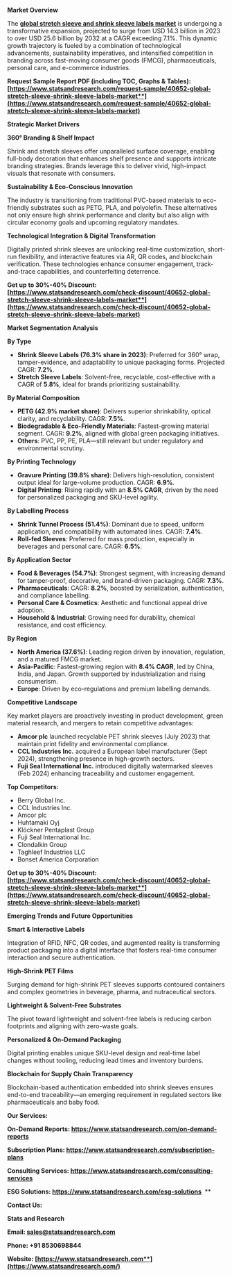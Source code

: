 ﻿**Market Overview**

The [**global stretch sleeve and shrink sleeve labels market**](https://www.statsandresearch.com/report/40652-global-stretch-sleeve-shrink-sleeve-labels-market) is undergoing a transformative expansion, projected to surge from USD 14.3 billion in 2023 to over USD 25.6 billion by 2032 at a CAGR exceeding 7.1%. This dynamic growth trajectory is fueled by a combination of technological advancements, sustainability imperatives, and intensified competition in branding across fast-moving consumer goods (FMCG), pharmaceuticals, personal care, and e-commerce industries.

<a name="_hlk198028558"></a>**Request Sample Report PDF (including TOC, Graphs & Tables): [https://www.statsandresearch.com/request-sample/40652-global-stretch-sleeve-shrink-sleeve-labels-market**](https://www.statsandresearch.com/request-sample/40652-global-stretch-sleeve-shrink-sleeve-labels-market)**

**Strategic Market Drivers**

**360° Branding & Shelf Impact**

Shrink and stretch sleeves offer unparalleled surface coverage, enabling full-body decoration that enhances shelf presence and supports intricate branding strategies. Brands leverage this to deliver vivid, high-impact visuals that resonate with consumers.

**Sustainability & Eco-Conscious Innovation**

The industry is transitioning from traditional PVC-based materials to eco-friendly substrates such as PETG, PLA, and polyolefin. These alternatives not only ensure high shrink performance and clarity but also align with circular economy goals and upcoming regulatory mandates.

**Technological Integration & Digital Transformation**

Digitally printed shrink sleeves are unlocking real-time customization, short-run flexibility, and interactive features via AR, QR codes, and blockchain verification. These technologies enhance consumer engagement, track-and-trace capabilities, and counterfeiting deterrence.

**Get up to 30%-40% Discount: [https://www.statsandresearch.com/check-discount/40652-global-stretch-sleeve-shrink-sleeve-labels-market**](https://www.statsandresearch.com/check-discount/40652-global-stretch-sleeve-shrink-sleeve-labels-market)**

**Market Segmentation Analysis**

**By Type**

- **Shrink Sleeve Labels (76.3% share in 2023)**: Preferred for 360° wrap, tamper-evidence, and adaptability to unique packaging forms. Projected CAGR: **7.2%**.
- **Stretch Sleeve Labels**: Solvent-free, recyclable, cost-effective with a CAGR of **5.8%**, ideal for brands prioritizing sustainability.

**By Material Composition**

- **PETG (42.9% market share)**: Delivers superior shrinkability, optical clarity, and recyclability. CAGR: **7.5%**.
- **Biodegradable & Eco-Friendly Materials**: Fastest-growing material segment. CAGR: **9.2%**, aligned with global green packaging initiatives.
- **Others**: PVC, PP, PE, PLA—still relevant but under regulatory and environmental scrutiny.

**By Printing Technology**

- **Gravure Printing (39.8% share)**: Delivers high-resolution, consistent output ideal for large-volume production. CAGR: **6.9%**.
- **Digital Printing**: Rising rapidly with an **8.5% CAGR**, driven by the need for personalized packaging and SKU-level agility.

**By Labelling Process**

- **Shrink Tunnel Process (51.4%)**: Dominant due to speed, uniform application, and compatibility with automated lines. CAGR: **7.4%**.
- **Roll-fed Sleeves**: Preferred for mass production, especially in beverages and personal care. CAGR: **6.5%**.

**By Application Sector**

- **Food & Beverages (54.7%)**: Strongest segment, with increasing demand for tamper-proof, decorative, and brand-driven packaging. CAGR: **7.3%**.
- **Pharmaceuticals**: CAGR: **8.2%**, boosted by serialization, authentication, and compliance labelling.
- **Personal Care & Cosmetics**: Aesthetic and functional appeal drive adoption.
- **Household & Industrial**: Growing need for durability, chemical resistance, and cost efficiency.

**By Region**

- **North America (37.6%)**: Leading region driven by innovation, regulation, and a matured FMCG market.
- **Asia-Pacific**: Fastest-growing region with **8.4% CAGR**, led by China, India, and Japan. Growth supported by industrialization and rising consumerism.
- **Europe**: Driven by eco-regulations and premium labelling demands.

**Competitive Landscape**

Key market players are proactively investing in product development, green material research, and mergers to retain competitive advantages:

- **Amcor plc** launched recyclable PET shrink sleeves (July 2023) that maintain print fidelity and environmental compliance.
- **CCL Industries Inc.** acquired a European label manufacturer (Sept 2024), strengthening presence in high-growth sectors.
- **Fuji Seal International Inc.** introduced digitally watermarked sleeves (Feb 2024) enhancing traceability and customer engagement.

**Top Competitors:**

- Berry Global Inc.
- CCL Industries Inc.
- Amcor plc
- Huhtamaki Oyj
- Klöckner Pentaplast Group
- Fuji Seal International Inc.
- Clondalkin Group
- Taghleef Industries LLC
- Bonset America Corporation

**Get up to 30%-40% Discount: [https://www.statsandresearch.com/check-discount/40652-global-stretch-sleeve-shrink-sleeve-labels-market**](https://www.statsandresearch.com/check-discount/40652-global-stretch-sleeve-shrink-sleeve-labels-market)**

**Emerging Trends and Future Opportunities**

**Smart & Interactive Labels**

Integration of RFID, NFC, QR codes, and augmented reality is transforming product packaging into a digital interface that fosters real-time consumer interaction and secure authentication.

**High-Shrink PET Films**

Surging demand for high-shrink PET sleeves supports contoured containers and complex geometries in beverage, pharma, and nutraceutical sectors.

**Lightweight & Solvent-Free Substrates**

The pivot toward lightweight and solvent-free labels is reducing carbon footprints and aligning with zero-waste goals.

**Personalized & On-Demand Packaging**

Digital printing enables unique SKU-level design and real-time label changes without tooling, reducing lead times and inventory burdens.

**Blockchain for Supply Chain Transparency**

Blockchain-based authentication embedded into shrink sleeves ensures end-to-end traceability—an emerging requirement in regulated sectors like pharmaceuticals and baby food.

**Our Services:** 

**On-Demand Reports: <https://www.statsandresearch.com/on-demand-reports>** 

**Subscription Plans: <https://www.statsandresearch.com/subscription-plans>** 

**Consulting Services: <https://www.statsandresearch.com/consulting-services>** 

**ESG Solutions: <https://www.statsandresearch.com/esg-solutions>** 
**


**Contact Us:** 

**Stats and Research** 

**Email: <sales@statsandresearch.com>** 

**Phone: +91 8530698844** 

**Website: [https://www.statsandresearch.com**](https://www.statsandresearch.com/)**

